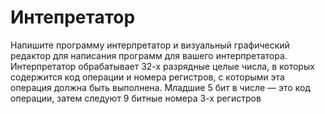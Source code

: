 # Интепретатор
Напишите программу интерпретатор и визуальный графический
редактор для написания программ для вашего интерпретатора. Интерпретатор
обрабатывает 32-х разрядные целые числа, в которых содержится код
операции и номера регистров, с которыми эта операция должна быть
выполнена. Младшие 5 бит в числе — это код операции, затем следуют 9
битные номера 3-х регистров
